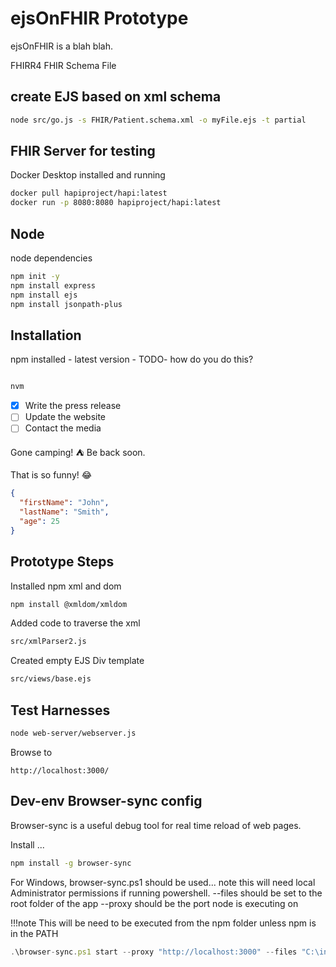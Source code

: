 # ejsOnFHIR Prototype

ejsOnFHIR is a blah blah.

FHIRR4
FHIR Schema File

## create EJS based on xml schema


```bash
node src/go.js -s FHIR/Patient.schema.xml -o myFile.ejs -t partial
```

## FHIR Server for testing

Docker Desktop installed and running

```bash
docker pull hapiproject/hapi:latest
docker run -p 8080:8080 hapiproject/hapi:latest
```

## Node

node dependencies

```bash
npm init -y
npm install express
npm install ejs
npm install jsonpath-plus
```

## Installation

npm installed - latest version -
TODO- how do you do this?

```bash

nvm
```

- [x] Write the press release
- [ ] Update the website
- [ ] Contact the media

Gone camping! :tent: Be back soon.

That is so funny! :joy:

```json
{
  "firstName": "John",
  "lastName": "Smith",
  "age": 25
}
```

## Prototype Steps

Installed npm xml and dom

```bash
npm install @xmldom/xmldom
```

Added code to traverse the xml

```bash
src/xmlParser2.js
```

Created empty EJS Div template

```bash
src/views/base.ejs
```

## Test Harnesses

```bash
node web-server/webserver.js
```

Browse to

```url
http://localhost:3000/
```



## Dev-env Browser-sync config

Browser-sync is a useful debug tool for real time reload of web pages.

Install ...
```bash
npm install -g browser-sync
```

For Windows, browser-sync.ps1 should be used... note this will need local Administrator permissions if running powershell.
--files should be set to the root folder of the app
--proxy should be the port node is executing on

!!!note This will be need to be executed from the npm folder unless npm is in the PATH


```js
.\browser-sync.ps1 start --proxy "http://localhost:3000" --files "C:\inchware\repo\uni\ip\ejsOnFHIR"  --no-notify

```
